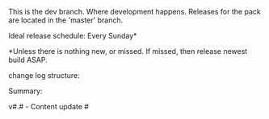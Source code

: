This is the dev branch. Where development happens. 
Releases for the pack are located in the 'master' branch.

Ideal release schedule: Every Sunday*

*Unless there is nothing new, or missed. If missed, then release newest build ASAP.

change log structure:

Summary: 

v#.# - Content update #
